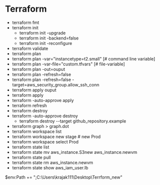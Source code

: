 # Terraform
- terraform fmt
- terraform init 
    -  terraform init -upgrade
    -  terraform init -backend=false
    -  terraform init -reconfigure
- terraform validate
- terraform plan
- terraform plan -var="instancetype=t2.small" [# command line variable]
- terraform plan -var-file="custom.tfvars" [# file-variable]
- terraform plan -out=ouput 
- terraform plan -refresh=false
- terraform plan -refresh=false -target=aws_security_group.allow_ssh_conn
- terraform apply ouput 
- terraform apply 
- terraform -auto-approve apply
- terraform refresh
- terraform destroy
- terraform -auto-approve destroy
    - terraform destroy --target github_repository.example
- terraform graph > graph.dot
- terraform workspace list
- terraform workspace new stage # new Prod
- terraform workspace select Prod
- terraform state list
- terraform state mv aws_instance.S3new aws_instance.newvm 
- terraform state pull 
- terraform state rm aws_instance.newvm 
- terraform state show aws_iam_user.lb

$env:Path += ";C:\Users\krajak111\Desktop\Terrform_new"

